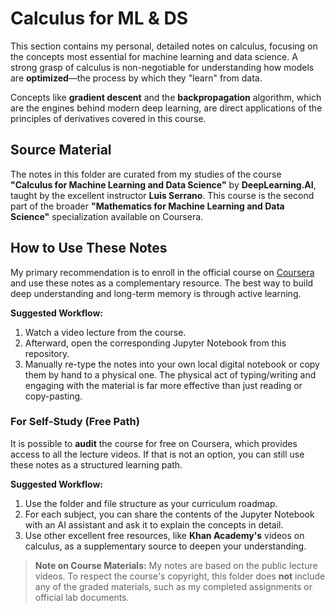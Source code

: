 # Calculus for ML & DS

This section contains my personal, detailed notes on calculus, focusing on the concepts most essential for machine learning and data science. A strong grasp of calculus is non-negotiable for understanding how models are **optimized**—the process by which they "learn" from data.

Concepts like **gradient descent** and the **backpropagation** algorithm, which are the engines behind modern deep learning, are direct applications of the principles of derivatives covered in this course.

## Source Material

The notes in this folder are curated from my studies of the course **"Calculus for Machine Learning and Data Science"** by **DeepLearning.AI**, taught by the excellent instructor **Luis Serrano**. This course is the second part of the broader **"Mathematics for Machine Learning and Data Science"** specialization available on Coursera.

## How to Use These Notes

My primary recommendation is to enroll in the official course on [Coursera](https://www.coursera.org/learn/machine-learning-calculus) and use these notes as a complementary resource. The best way to build deep understanding and long-term memory is through active learning.

**Suggested Workflow:**

1.  Watch a video lecture from the course.
2.  Afterward, open the corresponding Jupyter Notebook from this repository.
3.  Manually re-type the notes into your own local digital notebook or copy them by hand to a physical one. The physical act of typing/writing and engaging with the material is far more effective than just reading or copy-pasting.

### For Self-Study (Free Path)

It is possible to **audit** the course for free on Coursera, which provides access to all the lecture videos. If that is not an option, you can still use these notes as a structured learning path.

**Suggested Workflow:**

1.  Use the folder and file structure as your curriculum roadmap.
2.  For each subject, you can share the contents of the Jupyter Notebook with an AI assistant and ask it to explain the concepts in detail.
3.  Use other excellent free resources, like **Khan Academy's** videos on calculus, as a supplementary source to deepen your understanding.

> **Note on Course Materials:** My notes are based on the public lecture videos. To respect the course's copyright, this folder does **not** include any of the graded materials, such as my completed assignments or official lab documents.
